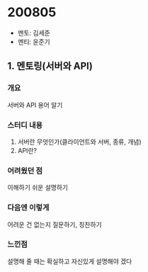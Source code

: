 # 200805

- 멘토: 김세준
- 멘티: 윤준기

## 1.  멘토링(서버와 API)

### 개요

서버와 API 용어 알기

### 스터디 내용

1. 서버란 무엇인가(클라이언트와 서버, 종류, 개념)
2. API란?

### 어려웠던  점

이해하기 쉬운 설명하기

### 다음엔 이렇게

어려운 건 없는지 질문하기, 칭찬하기

### 느낀점

설명해 줄 때는 확실하고 자신있게 설명해야 겠다 

